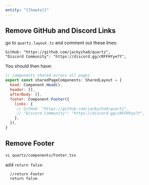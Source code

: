 ```yaml
---
entity: "[[howto]]"
---
```

## Remove GitHub and Discord Links

go to `quartz.layout.ts` and comment out these lines: 

```
GitHub: "https://github.com/jackyzha0/quartz",
"Discord Community": "https://discord.gg/cRFFHYye7t",
```

You should then have:
```javascript
// components shared across all pages
export const sharedPageComponents: SharedLayout = {
  head: Component.Head(),
  header: [],
  afterBody: [],
  footer: Component.Footer({
    links: {
     // GitHub: "https://github.com/jackyzha0/quartz",
     // "Discord Community": "https://discord.gg/cRFFHYye7t",
    },
  }),
}
```

## Remove Footer

`vi quartz/components/Footer.tsx`

add `return false`:
```
  //return Footer
  return false
```


